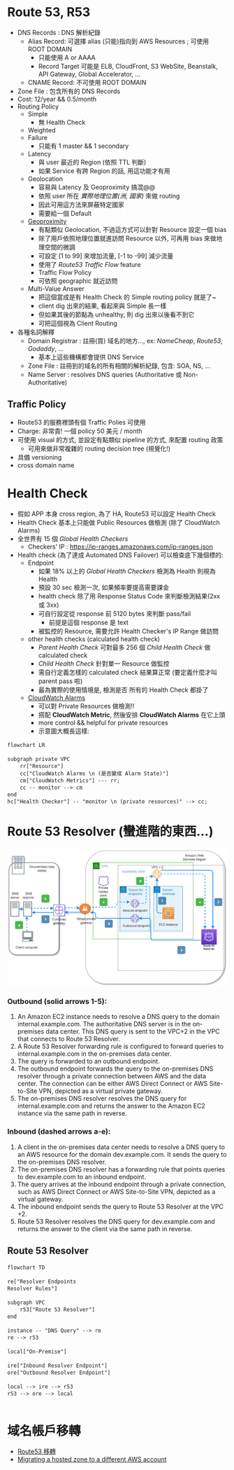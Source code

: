 # Route 53, R53

- DNS Records : DNS 解析紀錄
  - Alias Record: 可選擇 alias (只能)指向到 AWS Resources ; 可使用 ROOT DOMAIN
    - 只能使用 A or AAAA
    - Record Target 可能是 ELB, CloudFront, S3 WebSite, Beanstalk, API Gateway, Global Accelerator, ...
  - CNAME Record: 不可使用 ROOT DOMAIN
- Zone File : 包含所有的 DNS Records
- Cost: 12/year && 0.5/month
- Routing Policy
  - Simple
    - 無 Health Check
  - Weighted
  - Failure
    - 只能有 1 master && 1 secondary
  - Latency
    - 與 user 最近的 Region (依照 TTL 判斷)
    - 如果 Service 有跨 Region 的話, 用這功能才有用
  - Geolocation
    - 容易與 Latency 及 Geoproximity 搞混@@
    - 依照 user 所在 _實際地理位置(洲, 國家)_ 來做 routing
    - 因此可用這方法來屏蔽特定國家
    - 需要給一個 Default
  - [Geoproximity](https://docs.aws.amazon.com/Route53/latest/DeveloperGuide/routing-policy-geoproximity.html)
    - 有點類似 Geolocation, 不過這方式可以針對 Resource 設定一個 bias
    - 除了用戶依照地理位置就進訪問 Resource 以外, 可再用 bias 來做地理空間的微調
    - 可設定 [1 to 99] 來增加流量, [-1 to -99] 減少流量
    - 使用了 _Route53 Traffic Flow_ feature
    - Traffic Flow Policy
    - 可依照 geographic 就近訪問
  - Multi-Value Answer
    - 把這個當成是有 Health Check 的 Simple routing policy 就是了~
    - client dig 出來的結果, 看起來與 Simple 長一樣
    - 但如果其後的節點為 unhealthy, 則 dig 出來以後看不到它
    - 可把這個視為 Client Routing
- 各種名詞解釋
  - Domain Registrar : 註冊(買) 域名的地方..., ex: _NameCheap_, _Route53_, _Godaddy_, ...
    - 基本上這些機構都會提供 DNS Service
  - Zone File : 註冊到的域名的所有相關的解析紀錄, 包含: SOA, NS, ...
  - Name Server : resolves DNS queries (Authoritative 或 Non-Authoritative)

## Traffic Policy

- Route53 的服務裡頭有個 Traffic Polies 可使用
- Charge: 非常貴! 一個 policy 50 美元 / month
- 可使用 visual 的方式, 並設定有點類似 pipeline 的方式, 來配置 routing 政策
  - 可用來做非常複雜的 routing decision tree (視覺化!)
- 具備 versioning
- cross domain name

# Health Check

- 假如 APP 本身 cross region, 為了 HA, Route53 可以設定 Health Check
- Health Check 基本上只能做 Public Resources 做檢測 (除了 CloudWatch Alarms)
- 全世界有 15 個 _Global Health Checkers_
  - Checkers' IP : https://ip-ranges.amazonaws.com/ip-ranges.json
- Health check (為了達成 Automated DNS Failover) 可以檢查底下幾個標的:
  - Endpoint
    - 如果 18% 以上的 _Global Health Checkers_ 檢測為 Health 則視為 Health
    - 預設 30 sec 檢測一次, 如果頻率要提高需要課金
    - health check 除了用 Response Status Code 來判斷檢測結果(2xx 或 3xx)
    - 可自行設定從 response 前 5120 bytes 來判斷 pass/fail
      - 前提是這個 response 是 text
    - 被監控的 Resource, 需要允許 Health Checker's IP Range 做訪問
  - other health checks (calculated health check)
    - _Parent Health Check_ 可對最多 256 個 _Child Health Check_ 做 calculated check
    - _Child Health Check_ 針對單一 Resource 做監控
    - 需自行定義怎樣的 calculated check 結果算正常 (要定義什麼才叫 parent pass 啦)
    - 最為實際的使用情境是, 檢測是否 所有的 Health Check 都掛了
  - [CloudWatch Alarms](./CloudWatch.md#cloudwatch-alarms)
    - 可以對 Private Resources 做檢測!!
    - 搭配 **CloudWatch Metric**, 然後安排 **CloudWatch Alarms** 在它上頭
    - more control && helpful for private resources
    - 示意圖大概長這樣:

```mermaid
flowchart LR

subgraph private VPC
    rr["Resource"]
    cc["CloudWatch Alarms \n (是否變成 Alarm State)"]
    cm["CloudWatch Metrics"] --- rr;
    cc -- monitor --> cm
end
hc["Health Checker"] -- "monitor \n (private resources)" --> cc;
```

# Route 53 Resolver (蠻進階的東西...)

![Resolver-redo-final.png](./img/Resolver-redo-final.png)

### Outbound (solid arrows 1-5):

1. An Amazon EC2 instance needs to resolve a DNS query to the domain internal.example.com. The authoritative DNS server is in the on-premises data center. This DNS query is sent to the VPC+2 in the VPC that connects to Route 53 Resolver.
2. A Route 53 Resolver forwarding rule is configured to forward queries to internal.example.com in the on-premises data center.
3. The query is forwarded to an outbound endpoint.
4. The outbound endpoint forwards the query to the on-premises DNS resolver through a private connection between AWS and the data center. The connection can be either AWS Direct Connect or AWS Site-to-Site VPN, depicted as a virtual private gateway.
5. The on-premises DNS resolver resolves the DNS query for internal.example.com and returns the answer to the Amazon EC2 instance via the same path in reverse.

### Inbound (dashed arrows a-e):

1. A client in the on-premises data center needs to resolve a DNS query to an AWS resource for the domain dev.example.com. It sends the query to the on-premises DNS resolver.
2. The on-premises DNS resolver has a forwarding rule that points queries to dev.example.com to an inbound endpoint.
3. The query arrives at the inbound endpoint through a private connection, such as AWS Direct Connect or AWS Site-to-Site VPN, depicted as a virtual gateway.
4. The inbound endpoint sends the query to Route 53 Resolver at the VPC +2.
5. Route 53 Resolver resolves the DNS query for dev.example.com and returns the answer to the client via the same path in reverse.

## Route 53 Resolver

```mermaid
flowchart TD

re["Resolver Endpoints
Resolver Rules"]

subgraph VPC
    r53["Route 53 Resolver"]
end

instance -- "DNS Query" --> re
re --> r53

local["On-Premise"]

ire["Inbound Resolver Endpoint"]
ore["Outbound Resolver Endpoint"]

local --> ire --> r53
r53 --> ore --> local


```

# 域名帳戶移轉

- [Route53 移轉](https://awscli.amazonaws.com/v2/documentation/api/latest/reference/route53domains/transfer-domain-to-another-aws-account.html)
- [Migrating a hosted zone to a different AWS account](https://docs.aws.amazon.com/Route53/latest/DeveloperGuide/hosted-zones-migrating.html#hosted-zones-migrating-install-cli)
